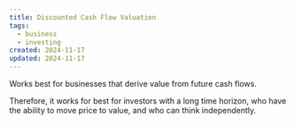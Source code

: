 ```yaml
---
title: Discounted Cash Flow Valuation
tags:
  - business
  - investing
created: 2024-11-17
updated: 2024-11-17
---
```

Works best for businesses that derive value from future cash flows.

Therefore, it works for best for investors with a long time horizon, who have the ability to move price to value, and who can think independently.